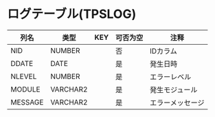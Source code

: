 # ログテーブル(TPSLOG)
| 列名   | 类型   | KEY  | 可否为空 | 注释   |
| ---- | ---- | ---- | ---- | ---- |
|NID|NUMBER||否|IDカラム|
|DDATE|DATE||是|発生日時|
|NLEVEL|NUMBER||是|エラーレベル|
|MODULE|VARCHAR2||是|発生モジュール|
|MESSAGE|VARCHAR2||是|エラーメッセージ|
